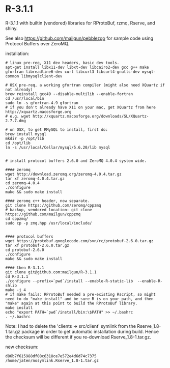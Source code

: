 R-3.1.1
=======

R-3.1.1 with builtin (vendored) libraries for RProtoBuf, rzmq, Rserve, and shiny.

See also https://github.com/mailgun/pebblezgo for sample code using Protocol Buffers over ZeroMQ.


installation:

~~~
# linux pre-req, X11 dev headers, basic dev tools.
apt-get install libx11-dev libxt-dev libcairo2-dev gcc g++ make gfortran libreadline6-dev curl libcurl3 libcurl4-gnutls-dev mysql-common libmysqlclient-dev 

# OSX pre-req, a working gfortran compiler (might also need XQuartz if not already)
brew reinstall gcc49 --disable-multilib --enable-fortran
cd /usr/local/bin
sudo ln -s gfortran-4.9 gfortran
# if you don't already have X11 on your mac, get XQuartz from here http://xquartz.macosforge.org
# e.g. wget http://xquartz.macosforge.org/downloads/SL/XQuartz-2.7.7.dmg

# on OSX, to get RMySQL to install, first do:
brew install mysql
mkdir -p /opt/lib
cd /opt/lib
ln -s /usr/local/Cellar/mysql/5.6.20/lib mysql


# install protocol buffers 2.6.0 and ZeroMQ 4.0.4 system wide.

#### zeromq
wget http://download.zeromq.org/zeromq-4.0.4.tar.gz
tar xf zeromq-4.0.4.tar.gz
cd zeromq-4.0.4
./configure
make && sudo make install

#### zeromq c++ header, now separate.
git clone https://github.com/zeromq/cppzmq
# backup, vendored location: git clone https://github.com/mailgun/cppzmq
cd cppzmq/
sudo cp -p zmq.hpp /usr/local/include/


#### protocol buffers
wget https://protobuf.googlecode.com/svn/rc/protobuf-2.6.0.tar.gz
tar xf protobuf-2.6.0.tar.gz
cd protobuf-2.6.0
./configure
make && sudo make install

#### then R-3.1.1
git clone git@github.com:mailgun/R-3.1.1
cd R-3.1.1
./configure --prefix=`pwd`/install --enable-R-static-lib  --enable-R-shlib
make -j 4
# if make fails: RProtoBuf needed a pre-existing Rscript, so might need to do "make install" and be sure R is on your path, and then "make" again at this point to build the RProtoBuf library.
make install
echo "export PATH=`pwd`/install/bin:\$PATH" >> ~/.bashrc
. ~/.bashrc
~~~

Note: I had to delete the 'clients -> src/client' symlink from the Rserve_1.8-1.tar.gz package in
 order to get automatic installation during build. Hence the checksum will be different if you
re-download Rserve_1.8-1.tar.gz.

new checksum: 
~~~
d86b7f615988df08c6318ce7e572e4d6d74c7375  /home/jaten/nosymlink.Rserve_1.8-1.tar.gz
~~~

